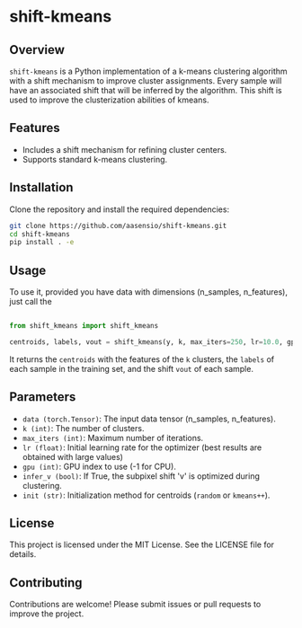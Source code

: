 # shift-kmeans

## Overview

`shift-kmeans` is a Python implementation of a k-means clustering algorithm with a shift 
mechanism to improve cluster assignments. Every sample will have an associated shift that
will be inferred by the algorithm. This shift is used to improve the clusterization 
abilities of kmeans.

## Features

- Includes a shift mechanism for refining cluster centers.
- Supports standard k-means clustering.


## Installation

Clone the repository and install the required dependencies:

```bash
git clone https://github.com/aasensio/shift-kmeans.git
cd shift-kmeans
pip install . -e
```

## Usage

To use it, provided you have data with dimensions (n_samples, n_features), just call the 

```python

from shift_kmeans import shift_kmeans

centroids, labels, vout = shift_kmeans(y, k, max_iters=250, lr=10.0, gpu=0, infer_v=True)
```

It returns the `centroids` with the features of the `k` clusters, the `labels` of each 
sample in the training set, and the shift `vout` of each sample.

## Parameters

- `data (torch.Tensor)`: The input data tensor (n_samples, n_features).
- `k (int)`: The number of clusters.
- `max_iters (int)`: Maximum number of iterations.
- `lr (float)`: Initial learning rate for the optimizer (best results are obtained with large values)
- `gpu (int)`: GPU index to use (-1 for CPU).
- `infer_v (bool)`: If True, the subpixel shift 'v' is optimized during clustering.
- `init (str)`: Initialization method for centroids (`random` or `kmeans++`).

## License

This project is licensed under the MIT License. See the LICENSE file for details.

## Contributing

Contributions are welcome! Please submit issues or pull requests to improve the project.